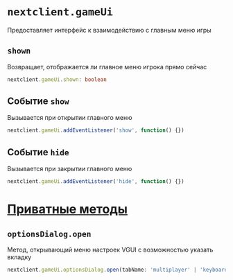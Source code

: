 # `nextclient.gameUi`

Предоставляет интерфейс к взаимодействию с главным меню игры

## `shown`

Возвращает, отображается ли главное меню игрока прямо сейчас

```ts title="Сигнатура"
nextclient.gameUi.shown: boolean
```

## Событие `show`

Вызывается при открытии главного меню

```ts title="Сигнатура"
nextclient.gameUi.addEventListener('show', function() {})
```

## Событие `hide`

Вызывается при закрытии главного меню

```ts title="Сигнатура"
nextclient.gameUi.addEventListener('hide', function() {})
```

# [**Приватные методы**](/docs/category/приватные-методы)

## `optionsDialog.open`

Метод, открывающий меню настроек VGUI с возможностью указать вкладку

```ts title="Сигнатура"
nextclient.gameUi.optionsDialog.open(tabName: 'multiplayer' | 'keyboard' | 'mouse' | 'audio' | 'video' | 'voice' | 'miscellaneous')
```
